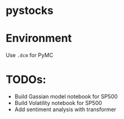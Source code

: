 # pystocks

# Environment
Use `.dcm` for PyMC

# TODOs:
- Build Gassian model notebook for SP500
- Build Volatility notebook for SP500
- Add sentiment analysis with transformer